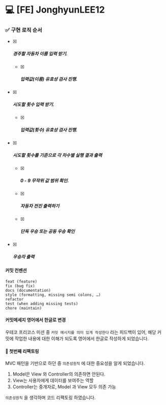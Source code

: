# :computer: [FE] JonghyunLEE12

###  

### :white_check_mark: 구현 로직 순서

- [x] ##### 경주할 자동차 이름 입력 받기.

  - [x] ##### 입력값(이름) 유효성 검사 진행.

- [x] ##### 시도할 횟수 입력 받기.

  - [x] ##### 입력값(횟수) 유효성 검사 진행.

- [x] ##### 시도할 횟수를 기준으로 각 차수별 실행 결과 출력

  - [x] ##### 0 - 9 무작위 값 범위 확인.

  - [x] ##### 자동차 전진 출력하기

  - [x] ##### 단독 우승 또는 공동 우승 확인

- [x] ##### 우승자 출력



#### 커밋 컨벤션

```
feat (feature)
fix (bug fix)
docs (documentation)
style (formatting, missing semi colons, …)
refactor
test (when adding missing tests)
chore (maintain)
```



#### 커밋메세지 영어에서 한글로 변경

우테코 프리코스 미션 중 `커밋 메시지를 의미 있게 작성한다` 라는 피드백이 있어,
해당 커밋에 작업한 내용에 대한 이해가 되도록 영어에서 한글로 작성하게 되었습니다.



#### :wrench: 첫번째 리팩토링

MVC 패턴을 기반으로 하던 중  `의존성원칙` 에 대한 중요성을 알게 되었습니다.

1. Model은 View 와 Controller의 의존하면 안된다.
2. View는 사용자에게 데이터를 보여주는 역할
3. Controller는 중개자로, Model 과 View 모두 의존 가능



`의존성원칙` 을 생각하며 코드 리팩토링 하였습니다.